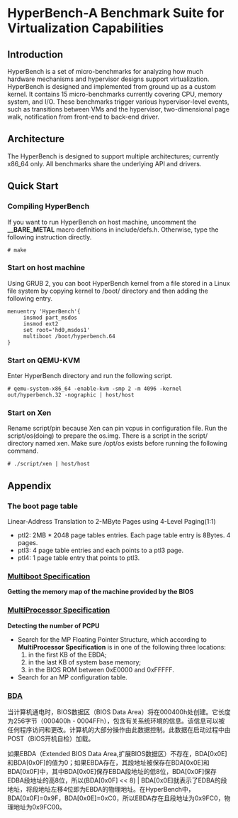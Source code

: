 # HyperBench-A Benchmark Suite for Virtualization Capabilities

## Introduction
HyperBench is a set of micro-benchmarks for analyzing how much hardware mechanisms and hypervisor designs support virtualization.
HyperBench is designed and implemented from ground up as a custom kernel.
It contains 15 micro-benchmarks currently covering CPU, memory system, and I/O. 
These benchmarks trigger various hypervisor-level events, such as transitions between VMs and the hypervisor, two-dimensional page walk, notification from front-end to back-end driver.

## Architecture
The HyperBench is designed to support multiple architectures; currently x86\_64 only. All benchmarks share the underlying API and drivers.

## Quick Start
### Compiling HyperBench
If you want to run HyperBench on host machine, uncomment the **\_\_BARE\_METAL** macro definitions in include/defs.h. Otherwise, type the following instruction directly.
```
# make
```

### Start on host machine
Using GRUB 2, you can boot HyperBench kernel from a file stored in a Linux file system by copying kernel to /boot/ directory and then adding the following entry.
```
menuentry 'HyperBench'{
     insmod part_msdos
     insmod ext2
     set root='hd0,msdos1'
     multiboot /boot/hyperbench.64
}
```
### Start on QEMU-KVM
Enter HyperBench directory and run the following script.
```
# qemu-system-x86_64 -enable-kvm -smp 2 -m 4096 -kernel out/hyperbench.32 -nographic | host/host
```
### Start on Xen
Rename script/pin because Xen can pin vcpus in configuration file.
Run the script/os(doing) to prepare the os.img.
There is a script in the script/ directory named xen.
Make sure /opt/os exists before running the following command.
```
# ./script/xen | host/host
```

## Appendix

### The boot page table
Linear-Address Translation to 2-MByte Pages using 4-Level Paging(1:1)

- ptl2: 2MB \* 2048 page tables entries. Each page table entry is 8Bytes. 4 pages.
- ptl3: 4 page table entries and each points to a ptl3 page.
- ptl4: 1 page table entry that points to ptl3.

### [Multiboot Specification](https://www.gnu.org/software/grub/manual/multiboot/multiboot.html)

**Getting the memory map of the machine provided by the BIOS**



### [MultiProcessor Specification](https://en.wikipedia.org/wiki/MultiProcessor_Specification)

**Detecting the number of PCPU**

- Search for the MP Floating Pointer Structure, which according to **MultiProcessor Specification** is in one of the following three locations:
     1. in the first KB of the EBDA;
     2. in the last KB of system base memory;
     3. in the BIOS ROM between 0xE0000 and 0xFFFFF.
- Search for an MP configuration table.

### [BDA](http://staff.ustc.edu.cn/~xyfeng/research/cos/resources/machine/mem.htm)
当计算机通电时，BIOS数据区（BIOS Data Area）将在000400h处创建。它长度为256字节（000400h - 0004FFh），包含有关系统环境的信息。该信息可以被任何程序访问和更改。计算机的大部分操作由此数据控制。此数据在启动过程中由POST（BIOS开机自检）加载。

如果EBDA（Extended BIOS Data Area,扩展BIOS数据区）不存在，BDA[0x0E]和BDA[0x0F]的值为0；如果EBDA存在，其段地址被保存在BDA[0x0E]和BDA[0x0F]中，其中BDA[0x0E]保存EBDA段地址的低8位，BDA[0x0F]保存EDBA段地址的高8位，所以(BDA[0x0F] << 8) | BDA[0x0E]就表示了EDBA的段地址，将段地址左移4位即为EBDA的物理地址。在HyperBench中，BDA[0x0F]=0x9F，BDA[0x0E]=0xC0，所以EBDA存在且段地址为0x9FC0，物理地址为0x9FC00。


